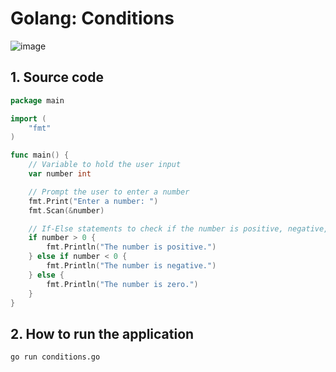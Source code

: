 # Golang: Conditions

![image](https://github.com/luiscoco/Golang-sample4-Conditions/assets/32194879/7ab57146-f94b-41bb-95dd-baa07ab543c8)

## 1. Source code

```go
package main

import (
	"fmt"
)

func main() {
	// Variable to hold the user input
	var number int

	// Prompt the user to enter a number
	fmt.Print("Enter a number: ")
	fmt.Scan(&number)

	// If-Else statements to check if the number is positive, negative, or zero
	if number > 0 {
		fmt.Println("The number is positive.")
	} else if number < 0 {
		fmt.Println("The number is negative.")
	} else {
		fmt.Println("The number is zero.")
	}
}
```

## 2. How to run the application

```
go run conditions.go
```
